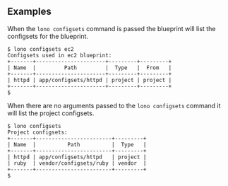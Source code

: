## Examples

When the `lono configsets` command is passed the blueprint will list the configsets for the blueprint.

    $ lono configsets ec2
    Configsets used in ec2 blueprint:
    +-------+----------------------+---------+---------+
    | Name  |         Path         |  Type   |  From   |
    +-------+----------------------+---------+---------+
    | httpd | app/configsets/httpd | project | project |
    +-------+----------------------+---------+---------+
    $

When there are no arguments passed to the `lono configsets` command it will list the project configsets.

    $ lono configsets
    Project configsets:
    +-------+------------------------+---------+
    | Name  |          Path          |  Type   |
    +-------+------------------------+---------+
    | httpd | app/configsets/httpd   | project |
    | ruby  | vendor/configsets/ruby | vendor  |
    +-------+------------------------+---------+
    $